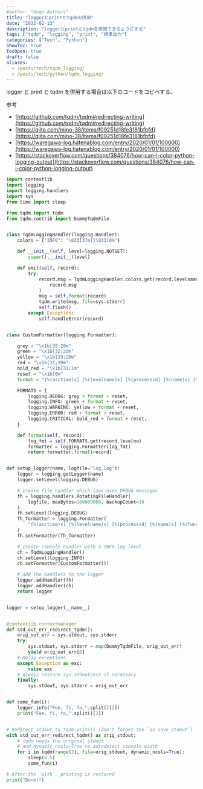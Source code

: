 ```yaml
---
#author: "Hugo Authors"
title: "loggerとprintとtqdmの併用"
date: "2022-02-13"
description: "loggerとprintとtqdmを併用できるようにする"
tags: ["tqdm", "logging", "print", "標準出力"]
categories: ["Tech", "Python"]
ShowToc: true
TocOpen: true
draft: false
aliases:
  - /posts/tech/tqdm_logging/
  - /posts/tech/python/tqdm_logging/
---
```


logger と print と tqdm を併用する場合は以下のコードをコピペする。

参考

- [https://github.com/tqdm/tqdm#redirecting-writing](https://github.com/tqdm/tqdm#redirecting-writing)
- [https://qiita.com/mino-38/items/f09251d18fe3181bfbfd](https://qiita.com/mino-38/items/f09251d18fe3181bfbfd)
- [https://waregawa-log.hatenablog.com/entry/2020/01/01/100000](https://waregawa-log.hatenablog.com/entry/2020/01/01/100000)
- [https://stackoverflow.com/questions/384076/how-can-i-color-python-logging-output](https://stackoverflow.com/questions/384076/how-can-i-color-python-logging-output)

```python
import contextlib
import logging
import logging.handlers
import sys
from time import sleep

from tqdm import tqdm
from tqdm.contrib import DummyTqdmFile


class TqdmLoggingHandler(logging.Handler):
    colors = {"INFO": "\033[37m{}\033[0m"}

    def __init__(self, level=logging.NOTSET):
        super().__init__(level)

    def emit(self, record):
        try:
            record.msg = TqdmLoggingHandler.colors.get(record.levelname, "{}").format(
                record.msg
            )
            msg = self.format(record)
            tqdm.write(msg, file=sys.stderr)
            self.flush()
        except Exception:
            self.handleError(record)


class CustomFormatter(logging.Formatter):

    grey = "\x1b[38;20m"
    green = "\x1b[32;20m"
    yellow = "\x1b[33;20m"
    red = "\x1b[31;20m"
    bold_red = "\x1b[31;1m"
    reset = "\x1b[0m"
    format = "[%(asctime)s] [%(levelname)s] [%(process)d] [%(name)s] [%(funcName)s] [%(lineno)d] %(message)s"

    FORMATS = {
        logging.DEBUG: grey + format + reset,
        logging.INFO: green + format + reset,
        logging.WARNING: yellow + format + reset,
        logging.ERROR: red + format + reset,
        logging.CRITICAL: bold_red + format + reset,
    }

    def format(self, record):
        log_fmt = self.FORMATS.get(record.levelno)
        formatter = logging.Formatter(log_fmt)
        return formatter.format(record)


def setup_logger(name, logfile="log.log"):
    logger = logging.getLogger(name)
    logger.setLevel(logging.DEBUG)

    # create file handler which logs even DEBUG messages
    fh = logging.handlers.RotatingFileHandler(
        logfile, maxBytes=100000000, backupCount=10
    )
    fh.setLevel(logging.DEBUG)
    fh_formatter = logging.Formatter(
        "[%(asctime)s] [%(levelname)s] [%(process)d] [%(name)s] [%(funcName)s] [%(lineno)d] %(message)s"
    )
    fh.setFormatter(fh_formatter)

    # create console handler with a INFO log level
    ch = TqdmLoggingHandler()
    ch.setLevel(logging.INFO)
    ch.setFormatter(CustomFormatter())

    # add the handlers to the logger
    logger.addHandler(fh)
    logger.addHandler(ch)
    return logger


logger = setup_logger(__name__)


@contextlib.contextmanager
def std_out_err_redirect_tqdm():
    orig_out_err = sys.stdout, sys.stderr
    try:
        sys.stdout, sys.stderr = map(DummyTqdmFile, orig_out_err)
        yield orig_out_err[0]
    # Relay exceptions
    except Exception as exc:
        raise exc
    # Always restore sys.stdout/err if necessary
    finally:
        sys.stdout, sys.stderr = orig_out_err


def some_fun(i):
    logger.info("Fee, fi, fo,".split()[2])
    print("Fee, fi, fo,".split()[2])


# Redirect stdout to tqdm.write() (don't forget the `as save_stdout`)
with std_out_err_redirect_tqdm() as orig_stdout:
    # tqdm needs the original stdout
    # and dynamic_ncols=True to autodetect console width
    for i in tqdm(range(3), file=orig_stdout, dynamic_ncols=True):
        sleep(0.5)
        some_fun(i)

# After the `with`, printing is restored
print("Done!")
```
